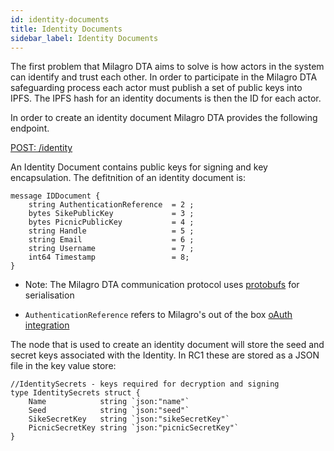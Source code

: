 ```yaml
---
id: identity-documents
title: Identity Documents
sidebar_label: Identity Documents
---
```

The first problem that Milagro DTA aims to solve is how actors in the system can identify and trust each other. In order to participate in the Milagro DTA safeguarding process each actor must publish a set of public keys into IPFS. The IPFS hash for an identity documents is then the ID for each actor.

In order to create an identity document Milagro DTA provides the following endpoint.

[POST: /identity](http://localhost:3000/swagger/index.html#/identity/createIdentity)

An Identity Document contains public keys for signing and key encapsulation. The defitnition of an identity document is:
```
message IDDocument {
    string AuthenticationReference  = 2 ;
    bytes SikePublicKey             = 3 ;
    bytes PicnicPublicKey           = 4 ;
    string Handle                   = 5 ;
    string Email                    = 6 ;
    string Username                 = 7 ;
    int64 Timestamp                 = 8;
}

```

* Note: The Milagro DTA communication protocol uses [protobufs](https://developers.google.com/protocol-buffers/) for serialisation

* `AuthenticationReference` refers to Milagro's out of the box [oAuth integration](authentication.md)

The node that is used to create an identity document will store the seed and secret keys associated with the Identity. In RC1 these are stored as a JSON file in the key value store:

```
//IdentitySecrets - keys required for decryption and signing
type IdentitySecrets struct {
	Name            string `json:"name"`
	Seed            string `json:"seed"`
	SikeSecretKey   string `json:"sikeSecretKey"`
	PicnicSecretKey string `json:"picnicSecretKey"`
}
```